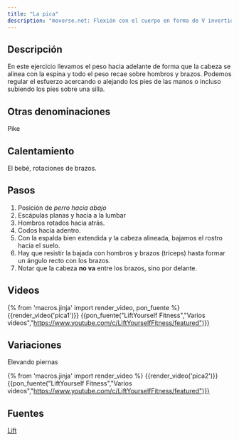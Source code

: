 ```yaml
---
title: "La pica"
description: "moverse.net: Flexión con el cuerpo en forma de V invertida"
---
```

## Descripción

En este ejercicio llevamos el peso hacia adelante de forma que la cabeza se alinea con la espina y todo el peso recae sobre hombros y brazos. Podemos regular el esfuerzo acercando o alejando los pies de las manos o incluso subiendo los pies sobre una silla.

## Otras denominaciones

Pike

## Calentamiento

El bebé, rotaciones de brazos.

## Pasos

1. Posición de *perro hacia abajo*
2. Escápulas planas y hacia a la lumbar
3. Hombros rotados hacia atrás.
4. Codos hacia adentro.
5. Con la espalda bien extendida y la cabeza alineada, bajamos el rostro hacia el suelo.
6. Hay que resistir la bajada con hombros y brazos (tríceps) hasta formar un ángulo recto con los brazos.
7. Notar que la cabeza **no va** entre los brazos, sino por delante.

## Videos

{% from 'macros.jinja' import render_video, pon_fuente %}
{{render_video('pica1')}}
{{pon_fuente("LiftYourself Fitness","Varios videos","https://www.youtube.com/c/LiftYourselfFitness/featured")}}
## Variaciones

Elevando piernas

{% from 'macros.jinja' import render_video %}
{{render_video('pica2')}}
{{pon_fuente("LiftYourself Fitness","Varios videos","https://www.youtube.com/c/LiftYourselfFitness/featured")}}
## Fuentes

[Lift](/varios/fuentes/#lift)